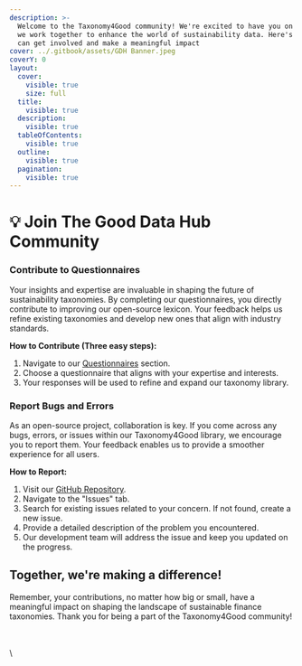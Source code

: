 ```yaml
---
description: >-
  Welcome to the Taxonomy4Good community! We're excited to have you on board as
  we work together to enhance the world of sustainability data. Here's how you
  can get involved and make a meaningful impact
cover: ../.gitbook/assets/GDH Banner.jpeg
coverY: 0
layout:
  cover:
    visible: true
    size: full
  title:
    visible: true
  description:
    visible: true
  tableOfContents:
    visible: true
  outline:
    visible: true
  pagination:
    visible: true
---
```


# 💡 Join The Good Data Hub Community

### Contribute to Questionnaires

Your insights and expertise are invaluable in shaping the future of sustainability taxonomies. By completing our questionnaires, you directly contribute to improving our open-source lexicon. Your feedback helps us refine existing taxonomies and develop new ones that align with industry standards.



**How to Contribute (Three easy steps):**

1. Navigate to our [Questionnaires](https://chat.openai.com/c/532ef16f-10df-48ff-81c0-6fa6875d685a) section.
2. Choose a questionnaire that aligns with your expertise and interests.
3. Your responses will be used to refine and expand our taxonomy library.

### Report Bugs and Errors

As an open-source project, collaboration is key. If you come across any bugs, errors, or issues within our Taxonomy4Good library, we encourage you to report them. Your feedback enables us to provide a smoother experience for all users.



**How to Report:**

1. Visit our [GitHub Repository](https://github.com/GoodDataHub/taxonomy4good).
2. Navigate to the "Issues" tab.
3. Search for existing issues related to your concern. If not found, create a new issue.
4. Provide a detailed description of the problem you encountered.
5. Our development team will address the issue and keep you updated on the progress.



## Together, we're making a difference!

Remember, your contributions, no matter how big or small, have a meaningful impact on shaping the landscape of sustainable finance taxonomies. Thank you for being a part of the Taxonomy4Good community!

\
\
\
